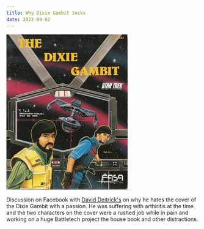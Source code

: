 ```yaml
---
title: Why Dixie Gambit Sucks
date: 2023-09-02
---
```

![Dixie Gambit](/images/Dixie.jpg)

Discussion on Facebook with [David Deitrick's](https://davidr3deitrick.wordpress.com) on why he hates the cover of the Dixie Gambit with a passion. He was suffering with arthiritis at the time and the two characters on the cover were a rushed job while in pain and working on a huge Battletech project the house book and other distractions.
